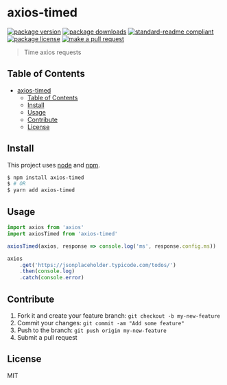 
# axios-timed
[![package version](https://img.shields.io/npm/v/axios-timed.svg?style=flat-square)](https://npmjs.org/package/axios-timed)
[![package downloads](https://img.shields.io/npm/dm/axios-timed.svg?style=flat-square)](https://npmjs.org/package/axios-timed)
[![standard-readme compliant](https://img.shields.io/badge/readme%20style-standard-brightgreen.svg?style=flat-square)](https://github.com/RichardLitt/standard-readme)
[![package license](https://img.shields.io/npm/l/axios-timed.svg?style=flat-square)](https://npmjs.org/package/axios-timed)
[![make a pull request](https://img.shields.io/badge/PRs-welcome-brightgreen.svg?style=flat-square)](http://makeapullrequest.com)

> Time axios requests

## Table of Contents

- [axios-timed](#axios-timed)
	- [Table of Contents](#table-of-contents)
	- [Install](#install)
	- [Usage](#usage)
	- [Contribute](#contribute)
	- [License](#license)

## Install

This project uses [node](https://nodejs.org) and [npm](https://www.npmjs.com). 

```sh
$ npm install axios-timed
$ # OR
$ yarn add axios-timed
```

## Usage

```js
import axios from 'axios'
import axiosTimed from 'axios-timed'

axiosTimed(axios, response => console.log('ms', response.config.ms))

axios
	.get('https://jsonplaceholder.typicode.com/todos/')
	.then(console.log)
	.catch(console.error)
```

## Contribute

1. Fork it and create your feature branch: `git checkout -b my-new-feature`
2. Commit your changes: `git commit -am "Add some feature"`
3. Push to the branch: `git push origin my-new-feature`
4. Submit a pull request

## License

MIT
    